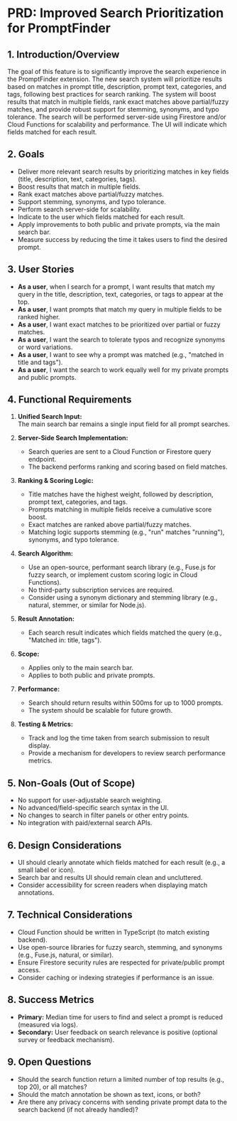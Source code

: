 # PRD: Improved Search Prioritization for PromptFinder

## 1. Introduction/Overview

The goal of this feature is to significantly improve the search experience in the PromptFinder extension. The new search system will prioritize results based on matches in prompt title, description, prompt text, categories, and tags, following best practices for search ranking. The system will boost results that match in multiple fields, rank exact matches above partial/fuzzy matches, and provide robust support for stemming, synonyms, and typo tolerance. The search will be performed server-side using Firestore and/or Cloud Functions for scalability and performance. The UI will indicate which fields matched for each result.

## 2. Goals

- Deliver more relevant search results by prioritizing matches in key fields (title, description, text, categories, tags).
- Boost results that match in multiple fields.
- Rank exact matches above partial/fuzzy matches.
- Support stemming, synonyms, and typo tolerance.
- Perform search server-side for scalability.
- Indicate to the user which fields matched for each result.
- Apply improvements to both public and private prompts, via the main search bar.
- Measure success by reducing the time it takes users to find the desired prompt.

## 3. User Stories

- **As a user**, when I search for a prompt, I want results that match my query in the title, description, text, categories, or tags to appear at the top.
- **As a user**, I want prompts that match my query in multiple fields to be ranked higher.
- **As a user**, I want exact matches to be prioritized over partial or fuzzy matches.
- **As a user**, I want the search to tolerate typos and recognize synonyms or word variations.
- **As a user**, I want to see why a prompt was matched (e.g., "matched in title and tags").
- **As a user**, I want the search to work equally well for my private prompts and public prompts.

## 4. Functional Requirements

1. **Unified Search Input:**  
   The main search bar remains a single input field for all prompt searches.

2. **Server-Side Search Implementation:**

   - Search queries are sent to a Cloud Function or Firestore query endpoint.
   - The backend performs ranking and scoring based on field matches.

3. **Ranking & Scoring Logic:**

   - Title matches have the highest weight, followed by description, prompt text, categories, and tags.
   - Prompts matching in multiple fields receive a cumulative score boost.
   - Exact matches are ranked above partial/fuzzy matches.
   - Matching logic supports stemming (e.g., "run" matches "running"), synonyms, and typo tolerance.

4. **Search Algorithm:**

   - Use an open-source, performant search library (e.g., Fuse.js for fuzzy search, or implement custom scoring logic in Cloud Functions).
   - No third-party subscription services are required.
   - Consider using a synonym dictionary and stemming library (e.g., natural, stemmer, or similar for Node.js).

5. **Result Annotation:**

   - Each search result indicates which fields matched the query (e.g., "Matched in: title, tags").

6. **Scope:**

   - Applies only to the main search bar.
   - Applies to both public and private prompts.

7. **Performance:**

   - Search should return results within 500ms for up to 1000 prompts.
   - The system should be scalable for future growth.

8. **Testing & Metrics:**
   - Track and log the time taken from search submission to result display.
   - Provide a mechanism for developers to review search performance metrics.

## 5. Non-Goals (Out of Scope)

- No support for user-adjustable search weighting.
- No advanced/field-specific search syntax in the UI.
- No changes to search in filter panels or other entry points.
- No integration with paid/external search APIs.

## 6. Design Considerations

- UI should clearly annotate which fields matched for each result (e.g., a small label or icon).
- Search bar and results UI should remain clean and uncluttered.
- Consider accessibility for screen readers when displaying match annotations.

## 7. Technical Considerations

- Cloud Function should be written in TypeScript (to match existing backend).
- Use open-source libraries for fuzzy search, stemming, and synonyms (e.g., Fuse.js, natural, or similar).
- Ensure Firestore security rules are respected for private/public prompt access.
- Consider caching or indexing strategies if performance is an issue.

## 8. Success Metrics

- **Primary:** Median time for users to find and select a prompt is reduced (measured via logs).
- **Secondary:** User feedback on search relevance is positive (optional survey or feedback mechanism).

## 9. Open Questions

- Should the search function return a limited number of top results (e.g., top 20), or all matches?
- Should the match annotation be shown as text, icons, or both?
- Are there any privacy concerns with sending private prompt data to the search backend (if not already handled)?
